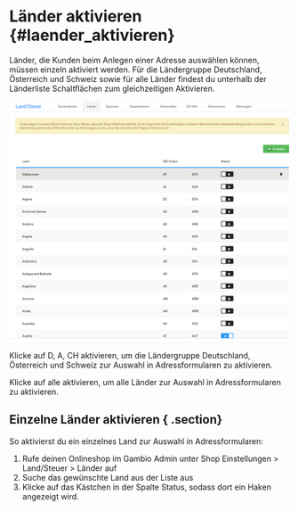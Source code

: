 # Länder aktivieren {#laender_aktivieren}

Länder, die Kunden beim Anlegen einer Adresse auswählen können, müssen einzeln aktiviert werden. Für die Ländergruppe Deutschland, Österreich und Schweiz sowie für alle Länder findest du unterhalb der Länderliste Schaltflächen zum gleichzeitigen Aktivieren.

![](Bilder/Abb050_UebersichtUeberDieVerfuegbarenLaender.PNG "Übersicht über die verfügbaren Länder")

Klicke auf D, A, CH aktivieren, um die Ländergruppe Deutschland, Österreich und Schweiz zur Auswahl in Adressformularen zu aktivieren.

Klicke auf alle aktivieren, um alle Länder zur Auswahl in Adressformularen zu aktivieren.

## Einzelne Länder aktivieren { .section}

So aktivierst du ein einzelnes Land zur Auswahl in Adressformularen:

1.  Rufe deinen Onlineshop im Gambio Admin unter Shop Einstellungen \> Land/Steuer \> Länder auf
2.  Suche das gewünschte Land aus der Liste aus
3.  Klicke auf das Kästchen in der Spalte Status, sodass dort ein Haken angezeigt wird.



